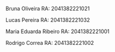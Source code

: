 
Bruna Oliveira RA: 2041382221021

Lucas Pereira RA: 2041382221032

Maria Eduarda Ribeiro RA: 2041382221001

Rodrigo Correa RA: 2041382221002

